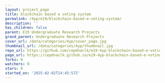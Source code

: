 ```yaml
---
layout: project_page
title: blockchain based e voting system
permalink: /4yp/e19/blockchain-based-e-voting-system/
description: ''
has_children: false
parent: E19 Undergraduate Research Projects
grand_parent: Undergraduate Research Projects
cover_url: /data/categories/4yp/cover_page.jpg
thumbnail_url: /data/categories/4yp/thumbnail.jpg
repo_url: https://github.com/cepdnaclk/e19-4yp-blockchain-based-e-voting-system
page_url: https://cepdnaclk.github.io/e19-4yp-blockchain-based-e-voting-system
forks: 0
watchers: 0
stars: 0
started_on: '2025-02-02T14:45:57Z'
---
```


